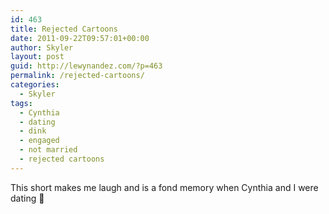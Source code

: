 ```yaml
---
id: 463
title: Rejected Cartoons
date: 2011-09-22T09:57:01+00:00
author: Skyler
layout: post
guid: http://lewynandez.com/?p=463
permalink: /rejected-cartoons/
categories:
  - Skyler
tags:
  - Cynthia
  - dating
  - dink
  - engaged
  - not married
  - rejected cartoons
---
```

This short makes me laugh and is a fond memory when Cynthia and I were dating 🙂

<span class="embed-youtube" style="text-align:center; display: block;"></span>